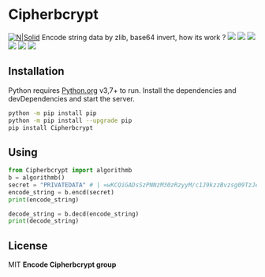 # Cipherbcrypt
[![N|Solid](https://cldup.com/dTxpPi9lDf.thumb.png)](https://nodesource.com/products/nsolid)
Encode string data by zlib, base64 invert, how its work ?
![](https://img.shields.io/github/stars/pandao/editor.md.svg) ![](https://img.shields.io/github/forks/pandao/editor.md.svg) ![](https://img.shields.io/github/tag/pandao/editor.md.svg) ![](https://img.shields.io/github/release/pandao/editor.md.svg) ![](https://img.shields.io/github/issues/pandao/editor.md.svg) ![](https://img.shields.io/bower/v/editor.md.svg)

## Installation
Python requires [Python.org](https://www.python.org/) v3,7+ to run.
Install the dependencies and devDependencies and start the server.
```sh
python -m pip install pip
python -m pip install --upgrade pip
pip install Cipherbcrypt
```
## Using

```Python
from Cipherbcrypt import algorithmb
b = algorithmb()
secret = "PRIVATEDATA" # | =wKCQiGADsSzPNNzM30zRzyyM/c1J9kzzBvzsg09TzJe
encode_string = b.encd(secret)
print(encode_string)

decode_string = b.decd(encode_string)
print(decode_string)
```

## License
MIT
**Encode Cipherbcrypt group**